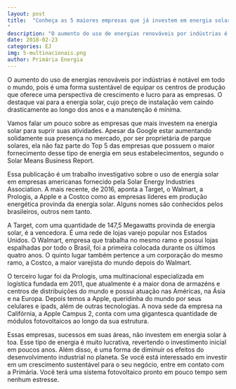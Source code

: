 ```yaml
---
layout: post
title:  "Conheça as 5 maiores empresas que já investem em energia solar
"
description: "O aumento do uso de energias renováveis por indústrias é notável em todo o mundo, pois[...]"
date: 2018-02-23
categories: EJ
img: 5-multinacionais.png
author: Primária Energia
---
```


 O aumento do uso de energias renováveis por indústrias é notável em todo o mundo, pois é uma forma sustentável de equipar os centros de produção que oferece uma perspectiva de crescimento e lucro para as empresas. O destaque vai para a energia solar, cujo preço de instalação vem caindo drasticamente ao longo dos anos e a manutenção é mínima. 
     
 Vamos falar um pouco sobre as empresas que mais investem na energia solar para suprir suas atividades. Apesar da Google estar aumentando solidamente sua presença no mercado, por ser proprietária de parque solares, ela não faz parte do Top 5 das empresas que possuem o maior fornecimento desse tipo de energia em seus estabelecimentos, segundo o Solar Means Business Report. 
     
 Essa publicação é um trabalho investigativo sobre o uso de energia solar em empresas americanas fornecido pela Solar Energy Industries Association. A mais recente, de 2016, aponta a Target, o Walmart, a Prologis, a Apple e a Costco como as empresas líderes em produção energética provinda da energia solar. Alguns nomes são conhecidos pelos brasileiros, outros nem tanto. 
     
 A Target, com uma quantidade de 147,5 Megawatts provinda de energia solar, é a vencedora. É uma rede de lojas varejo popular nos Estados Unidos. O Walmart, empresa que trabalha no mesmo ramo e possui lojas espalhadas por todo o Brasil, foi a primeira colocada durante os últimos quatro anos. O quinto lugar também pertence a um corporação do mesmo ramo, a Costco, a maior varejista do mundo depois do Walmart. 
 
 O terceiro lugar foi da Prologis, uma multinacional especializada em logística fundada em 2011, que atualmente é a maior dona de armazéns e centros de distribuições do mundo e possui atuação nas Américas, na Ásia e na Europa. Depois temos a Apple, queridinha do mundo por seus celulares e ipads, além de outras tecnologias. A nova sede da empresa na Califórnia, a Apple Campus 2, conta com uma gigantesca quantidade de módulos fotovoltaicos ao longo da sua estrutura. 
 
 Essas empresas, sucessos em suas áreas, não investem em energia solar à toa. Esse tipo de energia é muito lucrativa, revertendo o investimento inicial em poucos anos. Além disso, é uma forma de diminuir os efeitos do desenvolvimento industrial no planeta. Se você está interessado em investir em um crescimento sustentável para o seu negócio, entre em contato com a Primária. Você terá uma sistema fotovoltaico pronto em pouco tempo sem nenhum estresse. 
